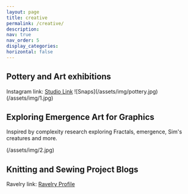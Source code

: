 ```yaml
---
layout: page
title: creative
permalink: /creative/
description: 
nav: true
nav_order: 5
display_categories: 
horizontal: false
---
```


<!--temp.html
[My page](/temp.html)
-->
 


<h2>Pottery and Art exhibitions</h2>
Instagram link: <a href="https://www.instagram.com/sandcatstudio/">Studio Link</a>
  ![Snaps](/assets/img/pottery.jpg)
(/assets/img/1.jpg)
<h2>Exploring Emergence Art for Graphics</h2>
<p>Inspired by complexity research exploring Fractals, emergence, Sim's creatures and more.</p>
(/assets/img/2.jpg)
<h2>Knitting and Sewing Project Blogs</h2>
Ravelry link: <a href="https://www.ravelry.com/people/MariumKiran/">Ravelry Profile</a>

<!--temp.html
[My page](/temp.html)
-->
<!-- I love art! Inspired by architecture, places etc and usallu dabble in multiple mediums-->

<!--<h2>Other Activities</h2>
<ul>
  <li>Networks for Gaming</li>
  <li>Pets and Cat Resources</li>
  <li>Pottery</li>
  <li>Yoga Resources</li>
</ul>
-->
